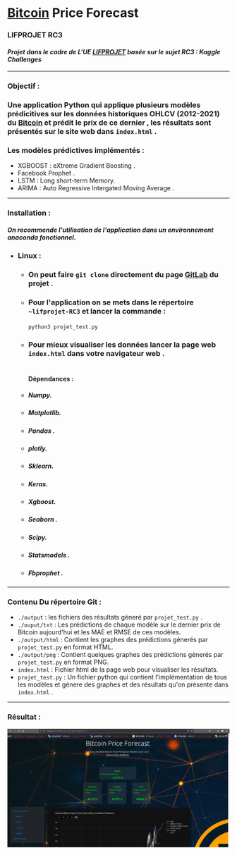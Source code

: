 # [Bitcoin](https://coinmarketcap.com/currencies/bitcoin/) Price Forecast
### LIFPROJET RC3

 #### _Projet dans le cadre de L'UE [LIFPROJET](http://cazabetremy.fr/wiki/doku.php?id=projet:presentation) basée sur le sujet RC3 : Kaggle Challenges_


***
### **Objectif :**
### Une application Python qui applique plusieurs modèles prédicitives sur les données historiques OHLCV (2012-2021) du [Bitcoin](https://coinmarketcap.com/currencies/bitcoin/) et prédit le prix de ce dernier , les résultats sont présentés sur le site web dans `index.html` .
### Les modèles prédictives implémentés :
 * XGBOOST  : eXtreme Gradient Boosting .
 * Facebook Prophet .
 * LSTM : Long short-term Memory.
 * ARIMA : Auto Regressive Intergated Moving Average .
---
### **Installation :** 
#### _On recommende l'utilisation de l'application dans un environnement anaconda fonctionnel._
* ### **Linux :**
  * ### On peut faire   `git clone` directement du page [GitLab](https://forge.univ-lyon1.fr/p1803192/lifprojet-rc3) du projet .
  * ### Pour l'application on se mets dans le répertoire `~lifprojet-RC3` et lancer la commande : 
    `python3 projet_test.py`  
  * ###  Pour  mieux visualiser les données lancer la page web `index.html` dans votre navigateur web .
    #
    #### **Dépendances :**
  * ##### Numpy.
  * ##### Matplotlib.
  * ##### Pandas .
  * ##### plotly.
  * ##### Sklearn.
  * ##### Keras.
  * ##### Xgboost.
  * ##### Seaborn .
  * ##### Scipy.
  * ##### Statsmodels .
  * ##### Fbprophet .
---
### Contenu Du répertoire Git :
* `./output` : les fichiers des résultats géneré par `projet_test.py` .
* `./ouput/txt` : Les prédictions de chaque modèle  sur le dernier prix de Bitcoin aujourd'hui  et les MAE et RMSE de ces modèles.
* `./output/html` :  Contient les graphes des prédictions génerés par `projet_test.py` en format HTML.
* `./output/png` :  Contient quelques graphes des prédictions génerés par `projet_test.py` en format PNG.
* `index.html` : Fichier html de la page web pour visualiser les résultats.
* `projet_test.py` : Un fichier python qui contient l'implémentation de tous les modèles et génere des graphes et des résultats qu'on présente dans `index.html` .
----------------------------------------------------------------
### Résultat :
![Sample](sample.png)